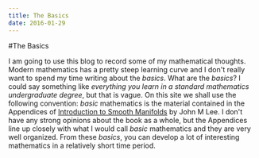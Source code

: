 ```yaml
---
title: The Basics
date: 2016-01-29 
---
```


#The Basics

I am going to use this blog to record some of my mathematical thoughts. Modern mathematics has a pretty steep learning curve and I don\'t really want to spend my time writing about 
the *basics*. What are the *basics*? I could say something like *everything you learn in a standard mathematics undergraduate degree*, but that is vague. On this site we shall use 
the following convention: *basic* mathematics is the material contained in the Appendices of [Introduction to Smooth Manifolds](https://www.math.washington.edu/~lee/Books/ISM/) by 
John M Lee. I don\'t have any strong opinions about the book as a whole, but the Appendices line up closely with what I would call *basic* mathematics and they are very well 
organized. From these *basics*, you can develop a lot of interesting mathematics in a relatively short time period.
